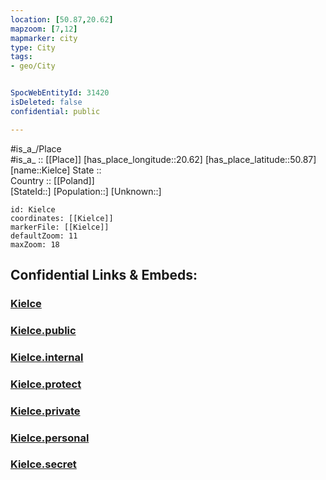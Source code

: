 ```yaml
---
location: [50.87,20.62] 
mapzoom: [7,12] 
mapmarker: city 
type: City
tags:
- geo/City


SpocWebEntityId: 31420
isDeleted: false
confidential: public

---
```

#is_a_/Place  
#is_a_ :: [[Place]] 
[has_place_longitude::20.62] 
[has_place_latitude::50.87] 
[name::Kielce] 
State ::  
Country :: [[Poland]]  
[StateId::] 
[Population::] 
[Unknown::] 


```leaflet
id: Kielce
coordinates: [[Kielce]] 
markerFile: [[Kielce]] 
defaultZoom: 11 
maxZoom: 18
```


## Confidential Links & Embeds: 

### [Kielce](/_Standards/Earth/Continent/Europe/Europe~East/Poland/Provinces~Poland/Świętokrzyskie/City/Kielce.md) 

### [Kielce.public](/_public/Earth/Continent/Europe/Europe~East/Poland/Provinces~Poland/Świętokrzyskie/City/Kielce.public.md) 

### [Kielce.internal](/_internal/Earth/Continent/Europe/Europe~East/Poland/Provinces~Poland/Świętokrzyskie/City/Kielce.internal.md) 

### [Kielce.protect](/_protect/Earth/Continent/Europe/Europe~East/Poland/Provinces~Poland/Świętokrzyskie/City/Kielce.protect.md) 

### [Kielce.private](/_private/Earth/Continent/Europe/Europe~East/Poland/Provinces~Poland/Świętokrzyskie/City/Kielce.private.md) 

### [Kielce.personal](/_personal/Earth/Continent/Europe/Europe~East/Poland/Provinces~Poland/Świętokrzyskie/City/Kielce.personal.md) 

### [Kielce.secret](/_secret/Earth/Continent/Europe/Europe~East/Poland/Provinces~Poland/Świętokrzyskie/City/Kielce.secret.md)

